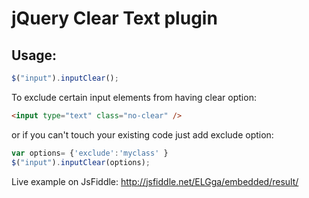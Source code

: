 # jQuery Clear Text plugin

## Usage:

```javascript
$("input").inputClear();
```

To exclude certain input elements from having clear option:

```html
<input type="text" class="no-clear" />
```

or if you can't touch your existing code just add exclude option:

```javascript
var options= {'exclude':'myclass' }
$("input").inputClear(options);
```

Live example on JsFiddle:  http://jsfiddle.net/ELGga/embedded/result/
